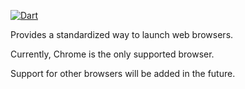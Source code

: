 [![Dart](https://github.com/dart-lang/browser_launcher/workflows/Dart/badge.svg)](https://github.com/dart-lang/browser_launcher/actions?query=workflow%3ADart+branch%3Amaster)

Provides a standardized way to launch web browsers.

Currently, Chrome is the only supported browser.

Support for other browsers will be added in the future.
